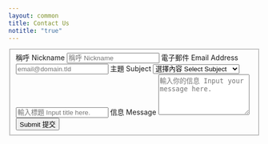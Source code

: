 ```yaml
---
layout: common
title: Contact Us
notitle: "true"
---
```


<form id="fs-frm" name="contact-form" accept-charset="utf-8" action="https://formspree.io/f/manwrglz" method="post">
  <fieldset id="fs-frm-inputs">
    <label for="full-name">稱呼 Nickname</label>
    <input type="text" name="name" id="full-name" placeholder="稱呼 Nickname" required="">
    <label for="email-address">電子郵件 Email Address</label>
    <input type="email" name="_replyto" id="email-address" placeholder="email@domain.tld" required="">
    <label for="subject">主題 Subject</label>
    <select name="subject" id="subject" required="">
      <option value="" selected="" disabled="">選擇內容 Select Subject</option>
      <option value="Service enquiry">服務查詢 Service Enquiry</option>
      <option value="Other enquiry">其他查詢 Other Enquiry</option>
    </select>
    <input type="block" name="_subject" id="email-subject" placeholder="輸入標題 Input title here." required="">
    <label for="message">信息 Message</label>
    <textarea rows="5" name="message" id="message" placeholder="輸入你的信息 Input your message here." required=""></textarea>
    <input type="hidden" name="_next" value="/docs/contact-us-thanks">
    <input type="text" name="_gotcha" style="display:none">
    <input class="button" value="Submit 提交" type="Submit">
  </fieldset>
</form>
